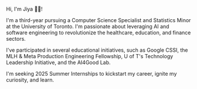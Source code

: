 Hi, I'm Jiya 👋🏼!

I'm a third-year pursuing a Computer Science Specialist and Statistics Minor at the University of Toronto. I'm passionate about leveraging AI and software engineering to revolutionize the healthcare, education, and finance sectors.

I've participated in several educational initiatives, such as Google CSSI, the MLH & Meta Production Engineering Fellowship, U of T's Technology Leadership Initiative, and the AI4Good Lab.

I'm seeking 2025 Summer Internships to kickstart my career, ignite my curiosity, and learn.

<!---
jiyapatel4/jiyapatel4 is a ✨ special ✨ repository because its `README.md` (this file) appears on your GitHub profile.
You can click the Preview link to take a look at your changes.
--->
